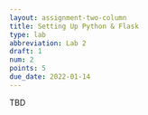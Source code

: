 ```yaml
---
layout: assignment-two-column
title: Setting Up Python & Flask
type: lab
abbreviation: Lab 2
draft: 1
num: 2
points: 5
due_date: 2022-01-14
---
```


TBD